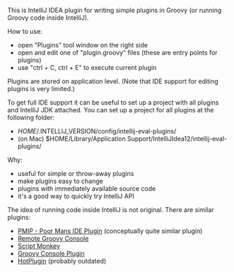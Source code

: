 This is IntelliJ IDEA plugin for writing simple plugins in Groovy (or running Groovy code inside IntelliJ).

How to use:
 - open "Plugins" tool window on the right side
 - open and edit one of "plugin.groovy" files (these are entry points for plugins)
 - use "ctrl + C, ctrl + E" to execute current plugin

Plugins are stored on application level.
(Note that IDE support for editing plugins is very limited.)


To get full IDE support it can be useful to set up a project with all plugins and IntelliJ JDK attached.
You can set up a project for all plugins at the following folder:
 - $HOME/.$INTELLIJ_VERSION/config/intellij-eval-plugins/
 - (on Mac) $HOME/Library/Application Support/IntelliJIdea12/intellij-eval-plugins/


Why:
 - useful for simple or throw-away plugins
 - make plugins easy to change
 - plugins with immediately available source code
 - it's a good way to quickly try IntelliJ API


The idea of running code inside IntelliJ is not original. There are similar plugins:
 - [PMIP - Poor Mans IDE Plugin](http://plugins.intellij.net/plugin/?idea&pluginId=4571) (conceptually quite similar plugin)
 - [Remote Groovy Console](http://plugins.intellij.net/plugin/?id=5373)
 - [Script Monkey](http://plugins.intellij.net/plugin?pr=idea&pluginId=3674)
 - [Groovy Console Plugin](http://plugins.intellij.net/plugin?pr=idea&pluginId=4660)
 - [HotPlugin](http://plugins.intellij.net/plugin?pr=idea&pluginId=1020) (probably outdated)
